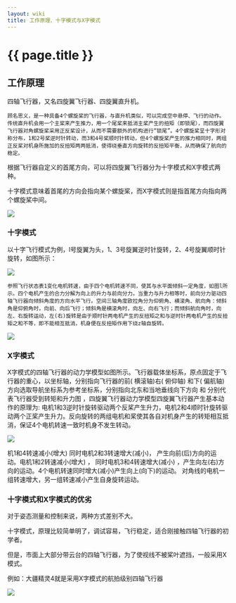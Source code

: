 ```yaml
---
layout: wiki
title: 工作原理、十字模式与X字模式
---
```


# {{ page.title }}

## 工作原理

四轴飞行器，又名四旋翼飞行器、四旋翼直升机。

    顾名思义，是一种具备4个螺旋桨的飞行器，与直升机类似，可以完成空中悬停、飞行的动作。传统直升机会用一个主桨来产生推力，用一个尾桨来抵消主桨产生的扭矩（即锁尾），而四旋翼飞行器对角螺旋桨采用正反桨设计，从而不需要额外的机构进行“锁尾”。4个螺旋桨呈十字形对称分布，1和2号桨逆时针转动，而3和4号桨顺时针转动，但4个螺旋桨产生的推力相同时，两组正反桨对机身所施加的反扭矩两两抵消，使得绕垂直方向旋转的反扭矩平衡，从而确保了航向的稳定。

根据飞行器自定义的首尾方向，可以将四旋翼飞行器分为十字模式和X字模式两种。

十字模式意味着首尾的方向会指向某个螺旋桨，而X字模式则是指首尾方向指向两个螺旋桨中间。

![](http://miaowlabs.com/img/wiki/Littlebuzz/basics-003.jpg)

### 十字模式

以十字飞行模式为例，l号旋翼为头，1、3号旋翼逆时针旋转，2、4号旋翼顺时针旋转，如图所示：

![](http://miaowlabs.com/img/wiki/Littlebuzz/basics-001.png)

    参照飞行状态表1变化电机转速，由于四个电机转速不同，使其与水平面倾斜一定角度，如图l所示。四个电机产生的合力分解为向上的升力与前向分力。当重力与升力相等时，前向分力驱动四轴飞行器向倾斜角度的方向水平飞行。空间三轴角度欧拉角分为仰俯角、横滚角、航向角：倾斜角是仰俯角时，向前、向后飞行；倾斜角是横滚角时，向左、向右飞行；而倾斜航向角时，向左、右旋转运动，左(右)旋转是由于顺时针两电机产生的反扭矩之和与逆时针两电机产生的反扭矩之和不等，即不能相互抵消，机身便在反扭矩作用下绕z轴自旋转。

![](http://miaowlabs.com/img/wiki/Littlebuzz/basics-002.png)

### X字模式

X字模式的四轴飞行器的动力学模型如图所示。飞行器载体坐标系，原点固定于飞行器的重心，以坐标轴，分别指向飞行器的前( 横滚轴)右( 俯仰轴) 和下( 偏航轴) 方向选取导航坐标系为参考坐标系，分别指向北东和当地垂线向下方向 和 分别代表飞行器受到转矩和升力图 ，四旋翼飞行器动力学模型四旋翼飞行器产生基本动作的原理为: 电机1和3逆时针旋转驱动两个反桨产生升力，电机2和4顺时针旋转驱动两个正桨产生升力。反向旋转的两组电机和桨使其各自对机身产生的转矩相互抵消，保证4个电机转速一致时机身不发生转动。

![](http://miaowlabs.com/img/wiki/Littlebuzz/basics-004.jpg)

机1和4转速减小(增大) 同时电机2和3转速增大(减小)， 产生向前(后)方向的运动。电机1和2转速减小(增大) ， 同时电机3和4转速增大(减小) ，产生向左(右)方向的运动。4个电机转速同时增大(减小)产生向上(向下)的运动。 对角线的电机一组转速增大，另一组转速减小产生自身旋转运动。

### 十字模式和X字模式的优劣

对于姿态测量和控制来说，两种方式差别不大。

十字模式，原理比较简单明了，调试容易，飞行稳定，适合刚接触四轴飞行器的初学者。

但是，市面上大部分带云台的四轴飞行器，为了使视线不被桨叶遮挡，一般采用X模式。

例如：大疆精灵4就是采用X字模式的航拍级别四轴飞行器

![](http://miaowlabs.com/img/wiki/Littlebuzz/basics-005.png)

